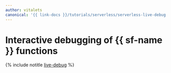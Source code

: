 ```yaml
---
author: vitalets
canonical: '{{ link-docs }}/tutorials/serverless/serverless-live-debug'
---
```


# Interactive debugging of {{ sf-name }} functions

{% include notitle [live-debug](../../_tutorials/serverless/serverless-live-debug.md) %}